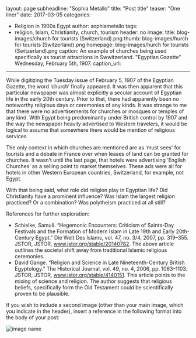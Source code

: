 layout: page
subheadline: "Sophia Metallo"
title: "Post title"
teaser: "One liner"
date: 2017-03-05
categories:
  - Religion in 1900s Egypt
author: sophiametallo
tags:
  - religion, Islam, Christianity, church, tourism
header: no
image:
  title: blog-images/church for tourists (Switzerland).png <!-- for image-name.png, substitute name you've given your image file -->
  thumb: blog-images/hurch for tourists (Switzerland).png
  homepage: blog-images/hurch for tourists (Switzerland).png
  caption: An example of churches being used specifically as tourist attractions in Swwitzerland. "Egyptian Gazette" Wednesday, February 5th, 1907.
  caption_url: <!-- link-to-page-containing-text? -->
---
While digitizing the Tuesday issue of February 5, 1907 of the Egyptian Gazette, the word ‘church’ finally appeared. It was then apparent that this particular newspaper was almost explicitly a secular account of Egyptian life in the early 20th century.  Prior to that, there had apparently been no noteworthy religious days or ceremonies of any kinds.  It was strange to me that there were no advertisements for churches or mosques or temples of any kind.  With Egypt being predominantly under British control by 1907 and the way the newspaper heavily advertised to Western travelers, it would be logical to assume that somewhere there would be mention of religious services.  

The only context in which churches are mentioned are as ‘must sees’ for tourists and a debate in France over when leases of land can be granted for churches.  It wasn’t until the last page, that hotels were advertising ‘English Churches’ as a selling point to market themselves.  These ads were all for hotels in other Western European countries, Switzerland, for example, not Egypt.  

With that being said, what role did religion play in Egyptian life?  Did Christianity have a prominent influence? Was Islam the largest religion practiced? Or a combination? Was polytheism practiced at all still?

References for further exploration:
-	Schielke, Samuli. “Hegemonic Encounters: Criticism of Saints-Day Festivals and the Formation of Modern Islam in Late 19th and Early 20th-Century Egypt.” Die Welt Des Islams, vol. 47, no. 3/4, 2007, pp. 319–355. JSTOR, JSTOR, www.jstor.org/stable/20140782.
The above article outlines the societal shift away from traditional Islamic religious ceremonies.
-	David Gange. “Religion and Science in Late Nineteenth-Century British Egyptology.” The Historical Journal, vol. 49, no. 4, 2006, pp. 1083–1103. JSTOR, JSTOR, www.jstor.org/stable/4140151.
This article points to the mixing of science and religion.  The author suggests that religious beliefs, specifically form the Old Testament could be scientifically proven to be plausible.



If you wish to include a second image (other than your main image, which you indicate in the header), insert a reference in the following format into the body of your post:

![image name](https://github.com/dig-eg-gaz/dig-eg-gaz.github.io/blob/master/images/blog-images/image-name.png?raw=true)
